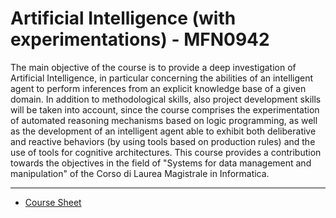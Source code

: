 # Artificial Intelligence (with experimentations) - MFN0942

The main objective of the course is to provide a deep investigation of
Artificial Intelligence, in particular concerning the abilities of an
intelligent agent to perform inferences from an explicit knowledge base of a
given domain. In addition to methodological skills, also project development
skills will be taken into account, since the course comprises the
experimentation of automated reasoning mechanisms based on logic programming, as
well as the development of an intelligent agent able to exhibit both
deliberative and reactive behaviors (by using tools based on production rules)
and the use of tools for cognitive architectures. This course provides a
contribution towards the objectives in the field of "Systems for data management
and manipulation" of the Corso di Laurea Magistrale in Informatica.

---

* [Course Sheet](https://magistrale.informatica.unito.it/do/storicocorsi.pl/Show?_id=lcps_2223)
